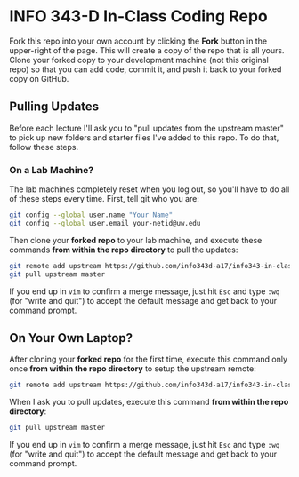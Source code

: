 # INFO 343-D In-Class Coding Repo

Fork this repo into your own account by clicking the **Fork** button in the upper-right of the page. This will create a copy of the repo that is all yours. Clone your forked copy to your development machine (not this original repo) so that you can add code, commit it, and push it back to your forked copy on GitHub.

## Pulling Updates

Before each lecture I'll ask you to "pull updates from the upstream master" to pick up new folders and starter files I've added to this repo. To do that, follow these steps.

### On a Lab Machine?

The lab machines completely reset when you log out, so you'll have to do all of these steps every time. First, tell git who you are:

```bash
git config --global user.name "Your Name"
git config --global user.email your-netid@uw.edu
```
Then clone your **forked repo** to your lab machine, and execute these commands **from within the repo directory** to pull the updates:

```bash
git remote add upstream https://github.com/info343d-a17/info343-in-class.git
git pull upstream master
```

If you end up in `vim` to confirm a merge message, just hit `Esc` and type `:wq` (for "write and quit") to accept the default message and get back to your command prompt.

## On Your Own Laptop?

After cloning your **forked repo** for the first time, execute this command only once **from within the repo directory** to setup the upstream remote:

```bash
git remote add upstream https://github.com/info343d-a17/info343-in-class.git
```

When I ask you to pull updates, execute this command **from within the repo directory**:

```bash
git pull upstream master
```

If you end up in `vim` to confirm a merge message, just hit `Esc` and type `:wq` (for "write and quit") to accept the default message and get back to your command prompt.
